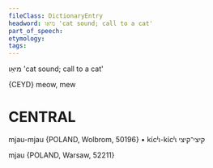 ```yaml
---
fileClass: DictionaryEntry
headword: מיאַו 'cat sound; call to a cat'
part_of_speech: 
etymology: 
tags: 
---
```

מיאַו
'cat sound; call to a cat'

{CEYD}
meow, mew

CENTRAL
========

mjau-mjau {POLAND, Wolbrom, 50196}
	•	kɩ́cʲɩ-kɩ́cʲɩ קיצי־קיצי

mjau {POLAND, Warsaw, 52211}